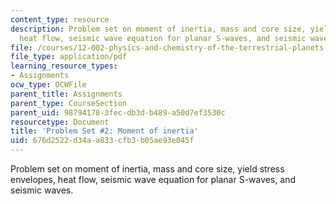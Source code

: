 ```yaml
---
content_type: resource
description: Problem set on moment of inertia, mass and core size, yield stress envelopes,
  heat flow, seismic wave equation for planar S-waves, and seismic waves.
file: /courses/12-002-physics-and-chemistry-of-the-terrestrial-planets-fall-2008/676d2522d34aa833cfb3b05ae93e045f_MIT12_002f08_ps02.pdf
file_type: application/pdf
learning_resource_types:
- Assignments
ocw_type: OCWFile
parent_title: Assignments
parent_type: CourseSection
parent_uid: 98794178-3fec-db3d-b489-a50d7ef3530c
resourcetype: Document
title: 'Problem Set #2: Moment of inertia'
uid: 676d2522-d34a-a833-cfb3-b05ae93e045f
---
```

Problem set on moment of inertia, mass and core size, yield stress envelopes, heat flow, seismic wave equation for planar S-waves, and seismic waves.

